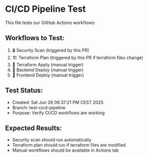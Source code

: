 # CI/CD Pipeline Test

This file tests our GitHub Actions workflows:

## Workflows to Test:
1. 🔒 Security Scan (triggered by this PR)
2. 🏗️ Terraform Plan (triggered by this PR if terraform files change)
3. 🚀 Terraform Apply (manual trigger)
4. 🐍 Backend Deploy (manual trigger)
5. 🎨 Frontend Deploy (manual trigger)

## Test Status:
- Created: Sat Jun 28 06:37:21 PM CEST 2025
- Branch: test-cicd-pipeline
- Purpose: Verify CI/CD workflows are working

## Expected Results:
- Security scan should run automatically
- Terraform plan should run if terraform files are modified
- Manual workflows should be available in Actions tab

